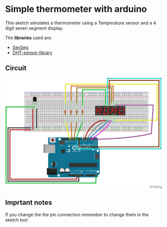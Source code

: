 # Simple thermometer with arduino

This sketch simulates a thermometer using a Temperature sensor and a 4 digit seven segment display.

The **libraries** used are:
* [SevSeg](https://github.com/DeanIsMe/SevSeg)
* [DHT-sensor-library](https://github.com/adafruit/DHT-sensor-library)

## Circuit

<img src="circuit.png" alt="circuit">

## Imprtant notes

If you change the the pin connection remember to change them in the sketch too!

